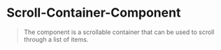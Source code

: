 # Scroll-Container-Component

> The component is a scrollable container that can be used to scroll through a list of items.

